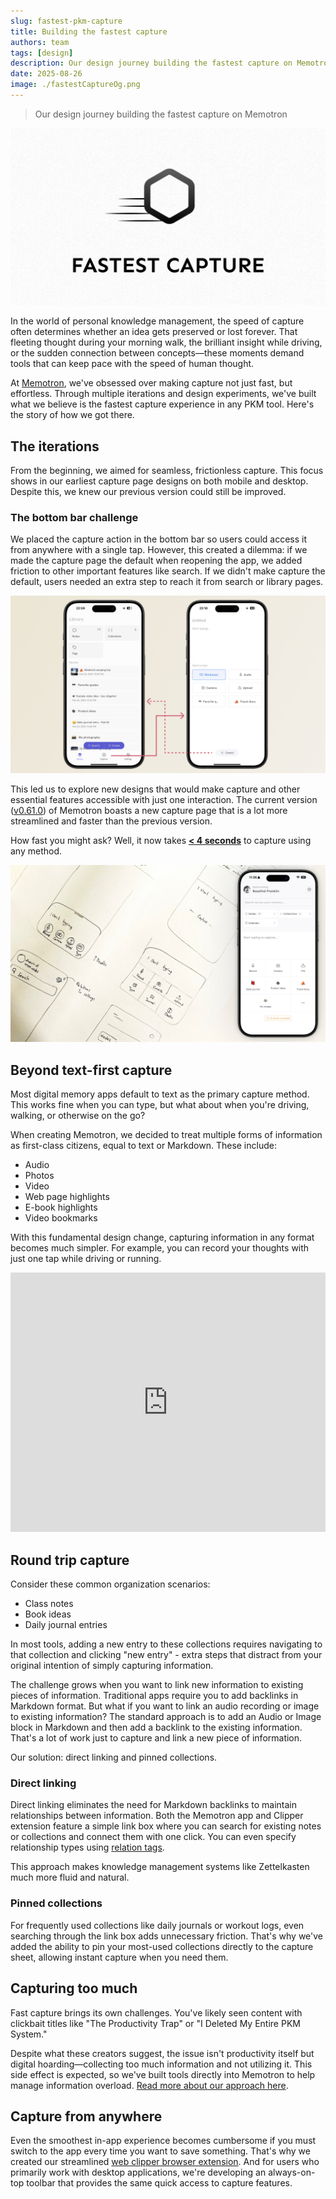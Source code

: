 ```yaml
---
slug: fastest-pkm-capture
title: Building the fastest capture
authors: team
tags: [design]
description: Our design journey building the fastest capture on Memotron
date: 2025-08-26
image: ./fastestCaptureOg.png
---
```

> Our design journey building the fastest capture on Memotron

![og image](./fastestCaptureOg.png)

In the world of personal knowledge management, the speed of capture often determines whether an idea gets preserved or lost forever. That fleeting thought during your morning walk, the brilliant insight while driving, or the sudden connection between concepts—these moments demand tools that can keep pace with the speed of human thought.

At [Memotron](https://memotron.app), we've obsessed over making capture not just fast, but effortless. Through multiple iterations and design experiments, we've built what we believe is the fastest capture experience in any PKM tool. Here's the story of how we got there.


## The iterations
From the beginning, we aimed for seamless, frictionless capture. This focus shows in our earliest capture page designs on both mobile and desktop. Despite this, we knew our previous version could still be improved.

### The bottom bar challenge
We placed the capture action in the bottom bar so users could access it from anywhere with a single tap. However, this created a dilemma: if we made the capture page the default when reopening the app, we added friction to other important features like search. If we didn't make capture the default, users needed an extra step to reach it from search or library pages.

![Old design flow](./old-design-flow.png)

This led us to explore new designs that would make capture and other essential features accessible with just one interaction. The current version ([v0.61.0](https://docs.memotron.app/changelog/memotron/2025/Q3/v0.61.0)) of Memotron boasts a new capture page that is a lot more streamlined and faster than the previous version.

How fast you might ask? Well, it now takes [**< 4 seconds**](https://www.youtube.com/watch?v=7KHEG8QSv6w) to capture using any method.

![Latest design improvement](./new-design.png)


## Beyond text-first capture
Most digital memory apps default to text as the primary capture method. This works fine when you can type, but what about when you're driving, walking, or otherwise on the go?

When creating Memotron, we decided to treat multiple forms of information as first-class citizens, equal to text or Markdown. These include:
- Audio
- Photos
- Video
- Web page highlights
- E-book highlights
- Video bookmarks

With this fundamental design change, capturing information in any format becomes much simpler. For example, you can record your thoughts with just one tap while driving or running.
<iframe width="100%" height="415" src="https://www.youtube.com/embed/7KHEG8QSv6w" 
title="YouTube video player" frameborder="0" allow="accelerometer; autoplay; clipboard-write; 
encrypted-media; gyroscope; picture-in-picture" allowfullscreen></iframe>

## Round trip capture

Consider these common organization scenarios:
- Class notes
- Book ideas
- Daily journal entries

In most tools, adding a new entry to these collections requires navigating to that collection and clicking "new entry" - extra steps that distract from your original intention of simply capturing information.

The challenge grows when you want to link new information to existing pieces of information. Traditional apps require you to add backlinks in Markdown format. But what if you want to link an audio recording or image to existing information? The standard approach is to add an Audio or Image block in Markdown and then add a backlink to the existing information. That's a lot of work just to capture and link a new piece of information.

Our solution: direct linking and pinned collections.

### Direct linking
Direct linking eliminates the need for Markdown backlinks to maintain relationships between information. Both the Memotron app and Clipper extension feature a simple link box where you can search for existing notes or collections and connect them with one click. You can even specify relationship types using [relation tags](https://docs.memotron.app/memotron/features/relations).

This approach makes knowledge management systems like Zettelkasten much more fluid and natural.

### Pinned collections
For frequently used collections like daily journals or workout logs, even searching through the link box adds unnecessary friction. That's why we've added the ability to pin your most-used collections directly to the capture sheet, allowing instant capture when you need them.


## Capturing too much
Fast capture brings its own challenges. You've likely seen content with clickbait titles like "The Productivity Trap" or "I Deleted My Entire PKM System."

Despite what these creators suggest, the issue isn't productivity itself but digital hoarding—collecting too much information and not utilizing it. This side effect is expected, so we've built tools directly into Memotron to help manage information overload. [Read more about our approach here](https://docs.memotron.app/memotron/anti-productivity).

## Capture from anywhere
Even the smoothest in-app experience becomes cumbersome if you must switch to the app every time you want to save something. That's why we created our streamlined [web clipper browser extension](https://chromewebstore.google.com/detail/memotron-clip-plug-your-m/fgghopffkfdhckbcghodnlbplkagokcn). And for users who primarily work with desktop applications, we're developing an always-on-top toolbar that provides the same quick access to capture features.
